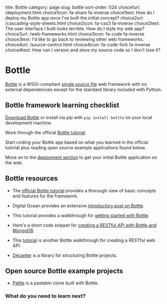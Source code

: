 title: Bottle
category: page
slug: bottle
sort-order: 024
choice1url: /deployment.html
choice1icon: fa-share fa-inverse
choice1text: How do I deploy my Bottle app once I've built the initial concept?
choice2url: /cascading-style-sheets.html
choice2icon: fa-css3 fa-inverse
choice2text: The user interface I built looks terrible. How do I style my web app?
choice3url: /web-frameworks.html
choice3icon: fa-code fa-inverse
choice3text: I'd like to go back to reviewing other web frameworks.
choice4url: /source-control.html
choice4icon: fa-code-fork fa-inverse
choice4text: How can I version and store my source code so I don't lose it?


# Bottle
[Bottle](http://bottlepy.org/docs/dev/index.html) is a WSGI-compliant
[single source file](https://github.com/defnull/bottle/blob/master/bottle.py)
web framework with no external dependencies except for the standard library
included with Python.


## Bottle framework learning checklist
<i class="fa fa-check-square-o"></i> 
[Download Bottle](https://github.com/defnull/bottle/raw/master/bottle.py) or
install via pip with ``pip install bottle`` on your local development machine.

<i class="fa fa-check-square-o"></i> 
Work through the official 
[Bottle tutorial](http://bottlepy.org/docs/dev/tutorial.html).

<i class="fa fa-check-square-o"></i> 
Start coding your Bottle app based on what you learned in the official 
tutorial plus reading open source example applications found below. 

<i class="fa fa-check-square-o"></i> 
Move on to the [deployment section](/deployment.html) to get your initial 
Bottle application on the web.


## Bottle resources
* The [official Bottle tutorial](http://bottlepy.org/docs/dev/tutorial.html) 
  provides a thorough view of basic concepts and features for the framework.

* Digital Ocean provides an extensive [introductory post on Bottle](https://www.digitalocean.com/community/articles/how-to-use-the-bottle-micro-framework-to-develop-python-web-apps).

* This tutorial provides a walkthrough for
[getting started with Bottle](http://www.giantflyingsaucer.com/blog/?p=3598).

* Here's a short code snippet for 
  [creating a RESTful API with Bottle and MongoDB](http://myadventuresincoding.wordpress.com/2011/01/02/creating-a-rest-api-in-python-using-bottle-and-mongodb/).

* This [tutorial](http://gotofritz.net/blog/weekly-challenge/restful-python-api-bottle/) 
  is another Bottle walkthrough for creating a RESTful web API.

* [Decanter](http://gengo.github.io/decanter/) is a library for structuring 
  Bottle projects.


## Open source Bottle example projects
* [Pattle](https://github.com/thekad/pasttle) is a pastebin clone built with
  Bottle.


### What do you need to learn next?
